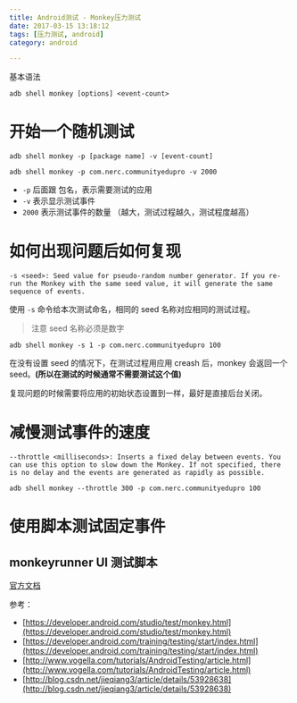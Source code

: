 ```yaml
---
title: Android测试 - Monkey压力测试
date: 2017-03-15 13:18:12
tags: [压力测试, android]
category: android

---
```



基本语法

```
adb shell monkey [options] <event-count>
```

# 开始一个随机测试

```
adb shell monkey -p [package name] -v [event-count]

adb shell monkey -p com.nerc.communityedupro -v 2000
```

- `-p` 后面跟 包名，表示需要测试的应用
- `-v` 表示显示测试事件
- `2000` 表示测试事件的数量 （越大，测试过程越久，测试程度越高）


# 如何出现问题后如何复现

```
-s <seed>: Seed value for pseudo-random number generator. If you re-run the Monkey with the same seed value, it will generate the same sequence of events.
```	

使用 `-s` 命令给本次测试命名，相同的 seed 名称对应相同的测试过程。

>注意 seed 名称必须是数字

```
adb shell monkey -s 1 -p com.nerc.communityedupro 100
```

在没有设置 seed 的情况下，在测试过程用应用 creash 后，monkey 会返回一个 seed。**(所以在测试的时候通常不需要测试这个值)**

复现问题的时候需要将应用的初始状态设置到一样，最好是直接后台关闭。


# 减慢测试事件的速度

```
--throttle <milliseconds>: Inserts a fixed delay between events. You can use this option to slow down the Monkey. If not specified, there is no delay and the events are generated as rapidly as possible.
```

```
adb shell monkey --throttle 300 -p com.nerc.communityedupro 100
```


# 使用脚本测试固定事件

## monkeyrunner UI 测试脚本

[官方文档](https://developer.android.com/studio/test/monkeyrunner/index.html)



参考：

- [https://developer.android.com/studio/test/monkey.html](https://developer.android.com/studio/test/monkey.html)
- [https://developer.android.com/training/testing/start/index.html](https://developer.android.com/training/testing/start/index.html)
- [http://www.vogella.com/tutorials/AndroidTesting/article.html](http://www.vogella.com/tutorials/AndroidTesting/article.html)
- [http://blog.csdn.net/jieqiang3/article/details/53928638](http://blog.csdn.net/jieqiang3/article/details/53928638)


